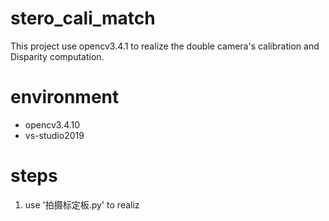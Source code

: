 # stero_cali_match

This project use opencv3.4.1 to realize the double camera's calibration and Disparity computation.

# environment
 - opencv3.4.10
 - vs-studio2019
 
# steps
1. use '拍摄标定板.py' to realiz
